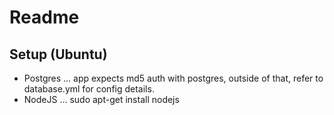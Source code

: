 #  Readme


## Setup (Ubuntu)
* Postgres
... app expects md5 auth with postgres, outside of that, refer to database.yml for config details.
* NodeJS
... sudo apt-get install nodejs
